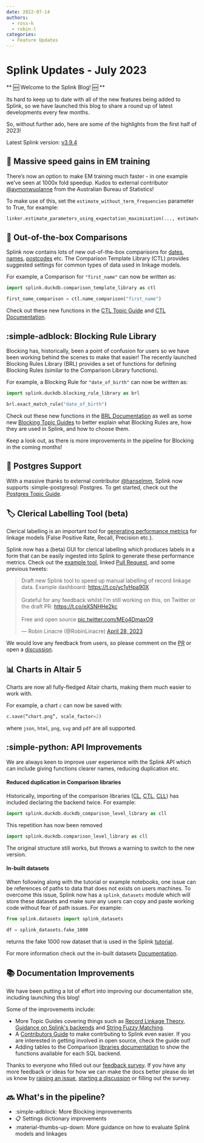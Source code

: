 ```yaml
---
date: 2022-07-14
authors:
  - ross-k
  - robin-l
categories:
  - Feature Updates
---
```


# Splink Updates - July 2023

** :new: Welcome to the Splink Blog! :new: **

Its hard to keep up to date with all of the new features being added to Splink, so we have launched this blog to share a round up of latest developments every few months.

So, without further ado, here are some of the highlights from the first half of 2023!

<!-- more -->

Latest Splink version: [v3.9.4](https://github.com/moj-analytical-services/splink/releases/tag/v3.9.4)


## :rocket: Massive speed gains in EM training

There’s now an option to make EM training much faster - in one example we’ve seen at 1000x fold speedup.  Kudos to external contributor [@aymonwuolanne](https://github.com/moj-analytical-services/splink/pull/1369) from the Australian Bureau of Statistics! 

To make use of this, set the `estimate_without_term_frequencies` parameter to True, for example:

```py
linker.estimate_parameters_using_expectation_maximisation(..., estimate_without_term_frequencies=True)
```
## :gift: Out-of-the-box Comparisons

Splink now contains lots of new out-of-the-box comparisons for [dates](../../comparison_template_library.md#splink.comparison_template_library.DateComparisonBase), [names](../../comparison_template_library.md#splink.comparison_template_library.NameComparisonBase), [postcodes](../../comparison_template_library.md#splink.comparison_template_library.PostcodeComparisonBase) etc. The Comparison Template Library (CTL) provides suggested settings for common types of data used in linkage models. 

For example, a Comparison for `"first_name"` can now be written as:

```py
import splink.duckdb.comparison_template_library as ctl

first_name_comparison = ctl.name_comparison("first_name")
```

Check out these new functions in the [CTL Topic Guide](../../topic_guides/comparisons/comparison_templates.ipynb) and [CTL Documentation](../../comparison_template_library.md).

## :simple-adblock: Blocking Rule Library

Blocking has, historically, been a point of confusion for users so we have been working behind the scenes to make that easier! The recently launched Blocking Rules Library (BRL) provides a set of functions for defining Blocking Rules (similar to the Comparison Library functions). 

For example, a Blocking Rule for `"date_of_birth"` can now be written as:

```py
import splink.duckdb.blocking_rule_library as brl

brl.exact_match_rule("date_of_birth")
```

Check out these new functions in the [BRL Documentation](https://moj-analytical-services.github.io/splink/blocking_rule_library.html) as well as some new [Blocking Topic Guides](https://moj-analytical-services.github.io/splink/topic_guides/blocking/blocking_rules.html) to better explain what Blocking Rules are, how they are used in Splink, and how to choose them.

Keep a look out, as there is more improvements in the pipeline for Blocking in the coming months!

## :elephant: Postgres Support

With a massive thanks to external contributor [@hanselmm](https://github.com/moj-analytical-services/splink/pull/1191), Splink now supports :simple-postgresql: Postgres. To get started, check out the [Postgres Topic Guide](https://moj-analytical-services.github.io/splink/topic_guides/backends/postgres.html).

## :label: Clerical Labelling Tool (beta)

Clerical labelling is an important tool for [generating performance metrics](https://moj-analytical-services.github.io/splink/demos/tutorials/07_Quality_assurance.html) for linkage models (False Positive Rate, Recall, Precision etc.).

Splink now has a (beta) GUI for clerical labelling which produces labels in a form that can be easily ingested into Splink to generate these performance metrics. Check out the [example tool](https://robinlinacre.com/splink_example_charts/example_charts/splink3/labelling_tool_dedupe_only.html), linked [Pull Request](https://github.com/moj-analytical-services/splink/pull/1208), and some previous tweets:

<blockquote class="twitter-tweet"><p lang="en" dir="ltr">Draft new Splink tool to speed up manual labelling of record linkage data. Example dashboard: <a href="https://t.co/yc1yHpa90X">https://t.co/yc1yHpa90X</a> <br><br>Grateful for any feedback whilst I&#39;m still working on this, on Twitter or the draft PR: <a href="https://t.co/eXSNHHe2kc">https://t.co/eXSNHHe2kc</a><br><br>Free and open source <a href="https://t.co/MEo4DmaxO9">pic.twitter.com/MEo4DmaxO9</a></p>&mdash; Robin Linacre (@RobinLinacre) <a href="https://twitter.com/RobinLinacre/status/1651845520057421825?ref_src=twsrc%5Etfw">April 28, 2023</a></blockquote> <script async src="https://platform.twitter.com/widgets.js" charset="utf-8"></script>

We would love any feedback from users, so please comment on the [PR](https://github.com/moj-analytical-services/splink/pull/1208) or open a [discussion](https://github.com/moj-analytical-services/splink/discussions).


## :bar_chart: Charts in Altair 5

Charts are now all fully-fledged Altair charts, making them much easier to work with.  

For example, a chart `c` can now be saved with:

```py
c.save(“chart.png”, scale_factor=2)
```

where `json`, `html`, `png`, `svg` and `pdf` are all supported.


## :simple-python: API Improvements

We are always keen to improve user experience with the Splink API which can include giving functions clearer names, reducing duplication etc. 

#### Reduced duplication in Comparison libraries

Historically, importing of the comparison libraries ([CL](../../comparison_library.md), [CTL](../../comparison_template_library.md), [CLL](../../comparison_level_library.md)) has included declaring the backend twice. For example:

```py 
import splink.duckdb.duckdb_comparison_level_library as cll
```
This repetition has now been removed
```py
import splink.duckdb.comparison_level_library as cll
```
The original structure still works, but throws a warning to switch to the new version.

#### In-built datasets

When following along with the tutorial or example notebooks, one issue can be references of paths to data that does not exists on users machines. To overcome this issue, Splink now has a `splink_datasets` module which will store these datasets and make sure any users can copy and paste working code without fear of path issues. For example:

```py
from splink.datasets import splink_datasets

df = splink_datasets.fake_1000
```
returns the fake 1000 row dataset that is used in the Splink [tutorial](../../demos/tutorials/00_Tutorial_Introduction.ipynb).

For more information check out the in-built datasets [Documentation](../../datasets.md).

## :books: Documentation Improvements

We have been putting a lot of effort into improving our documentation site, including launching this blog!

Some of the improvements include:

* More Topic Guides covering things such as [Record Linkage Theory](https://moj-analytical-services.github.io/splink/topic_guides/theory/record_linkage.html), [Guidance on Splink's backends](https://moj-analytical-services.github.io/splink/topic_guides/backends/backends.html) and [String Fuzzy Matching](https://moj-analytical-services.github.io/splink/topic_guides/comparisons/choosing_comparators.html).
* A [Contributors Guide](https://moj-analytical-services.github.io/splink/CONTRIBUTING.html) to make contrbuting to Splink even easier. If you are interested in getting involved in open source, check the guide out!
* Adding tables to the Comparison [libraries documentation](../../comparison_level_library.md) to show the functions available for each SQL backend. 

Thanks to everyone who filled out our [feedback survey](https://forms.gle/4S9PJgFX7opE9ggu9). If you have any more feedback or ideas for how we can make the docs better please do let us know by [raising an issue](https://github.com/moj-analytical-services/splink/issues), [starting a discussion](https://github.com/moj-analytical-services/splink/discussions) or filling out the survey.

## :soon: What's in the pipeline?

* :simple-adblock:   More Blocking improvements  
* :clipboard:   Settings dictionary improvements  
* :material-thumbs-up-down:   More guidance on how to evaluate Splink models and linkages

